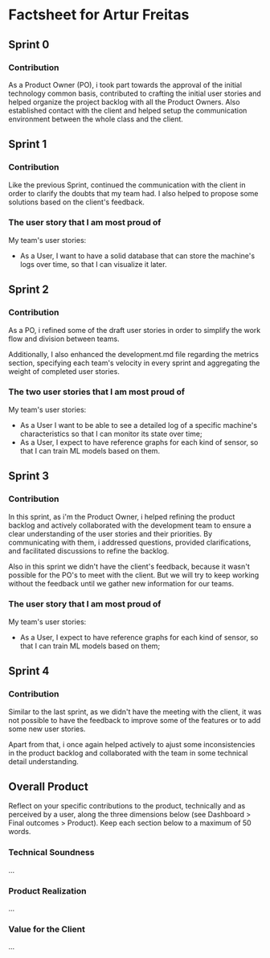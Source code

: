 # Factsheet for Artur Freitas

## Sprint 0

### Contribution
As a Product Owner (PO), i took part towards the approval of the initial technology common basis, contributed to crafting the initial user stories and helped organize the project backlog with all the Product Owners. Also established contact with the client and helped setup the communication environment between the whole class and the client.

## Sprint 1

### Contribution
Like the previous Sprint, continued the communication with the client in order to clarify the doubts that my team had. I also helped to propose some solutions based on the client's feedback. 

### The user story that I am most proud of
My team's user stories: 
- As a User, I want to have a solid database that can store the machine's logs over time, so that I can visualize it later.


## Sprint 2

### Contribution
As a PO, i refined some of the draft user stories in order to simplify the work flow and division between teams.

Additionally, I also enhanced the development.md file regarding the metrics section, specifying each team's velocity in every sprint and aggregating the weight of completed user stories.

### The two user stories that I am most proud of
My team's user stories:
- As a User I want to be able to see a detailed log of a specific machine's characteristics so that I can monitor its state over time;
- As a User, I expect to have reference graphs for each kind of sensor, so that I can train ML models based on them.

## Sprint 3

### Contribution
In this sprint, as i'm the Product Owner, i helped refining the product backlog and actively collaborated with the development team to ensure a clear understanding of the user stories and their priorities. By communicating with them, i addressed questions, provided clarifications, and facilitated discussions to refine the backlog.

Also in this sprint we didn't have the client's feedback, because it wasn't possible for the PO's to meet with the client. But we will try to keep working without the feedback until we gather new information for our teams.

### The user story that I am most proud of
My team's user stories:
- As a User, I expect to have reference graphs for each kind of sensor, so that I can train ML models based on them;

## Sprint 4

### Contribution
Similar to the last sprint, as we didn't have the meeting with the client, it was not possible to have the feedback to improve some of the features or to add some new user stories. 

Apart from that, i once again helped actively to ajust some inconsistencies in the product backlog and collaborated with the team in some technical detail understanding.


## Overall Product

Reflect on your specific contributions to the product, technically and as perceived by a user, along the three dimensions below (see Dashboard > Final outcomes > Product). Keep each section below to a maximum of 50 words.


### Technical Soundness

...


### Product Realization

...


### Value for the Client

...
